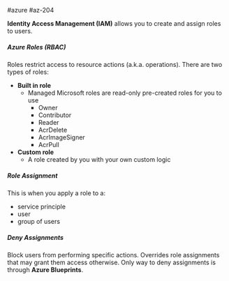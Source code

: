 #azure #az-204 

**Identity Access Management (IAM)** allows you to create and assign roles to users.

##### Azure Roles (RBAC)
Roles restrict access to resource actions (a.k.a. operations).
There are two types of roles:
- **Built in role**
	- Managed Microsoft roles are read-only pre-created roles for you to use
		- Owner
		- Contributor
		- Reader
		- AcrDelete
		- AcrImageSigner
		- AcrPull
- **Custom role**
	- A role created by you with your own custom logic

##### Role Assignment
This is when you apply a role to a:
- service principle
- user
- group of users

##### Deny Assignments
Block users from performing specific actions.
Overrides role assignments that may grant them access otherwise.
Only way to deny assignments is through **Azure Blueprints**.